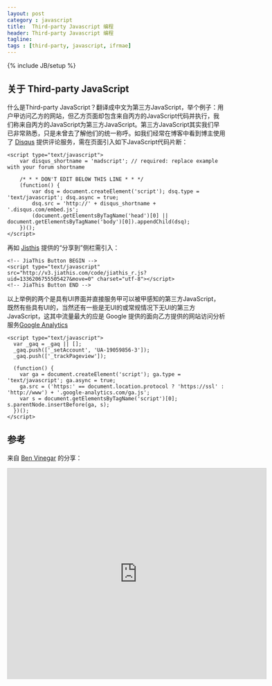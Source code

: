 ```yaml
---
layout: post
category : javascript
title:  Third-party Javascript 编程
header: Third-party Javascript 编程
tagline:
tags : [third-party, javascript, ifrmae]
---
```

{% include JB/setup %}

## 关于 Third-party JavaScript
什么是Third-party JavaScript？翻译成中文为第三方JavaScript，举个例子：用户甲访问乙方的网站，但乙方页面却包含来自丙方的JavaScript代码并执行，我们称来自丙方的JavaScript为第三方JavaScript。第三方JavaScript其实我们早已非常熟悉，只是未曾去了解他们的统一称呼。如我们经常在博客中看到博主使用了 [Disqus](http://disqus.com) 提供评论服务，需在页面引入如下JavaScript代码片断：

	<script type="text/javascript">
		var disqus_shortname = 'madscript'; // required: replace example with your forum shortname
		
		/* * * DON'T EDIT BELOW THIS LINE * * */
		(function() {
			var dsq = document.createElement('script'); dsq.type = 'text/javascript'; dsq.async = true;
			dsq.src = 'http://' + disqus_shortname + '.disqus.com/embed.js';
			(document.getElementsByTagName('head')[0] || document.getElementsByTagName('body')[0]).appendChild(dsq);
		})();
	</script>


再如 [Jisthis](http://www.jiathis.com/) 提供的“分享到”侧栏需引入：

	<!-- JiaThis Button BEGIN -->
	<script type="text/javascript" src="http://v3.jiathis.com/code/jiathis_r.js?uid=1336206755505427&move=0" charset="utf-8"></script>
	<!-- JiaThis Button END -->


以上举例的两个是具有UI界面并直接服务甲可以被甲感知的第三方JavaScript，既然有些具有UI的，当然还有一些是无UI的或常规情况下无UI的第三方JavaScript，这其中流量最大的应是 Google 提供的面向乙方提供的网站访问分析服务[Google Analytics](http://www.google.com/analytics/)

	<script type="text/javascript">
	  var _gaq = _gaq || [];
	  _gaq.push(['_setAccount', 'UA-19059856-3']);
	  _gaq.push(['_trackPageview']);

	  (function() {
		var ga = document.createElement('script'); ga.type = 'text/javascript'; ga.async = true;
		ga.src = ('https:' == document.location.protocol ? 'https://ssl' : 'http://www') + '.google-analytics.com/ga.js';
		var s = document.getElementsByTagName('script')[0]; s.parentNode.insertBefore(ga, s);
	  })();
	</script>


## 参考

来自 [Ben Vinegar](https://twitter.com/bentlegen) 的分享：

<iframe src="http://www.slideshare.net/slideshow/embed_code/8281214" width="597" height="486" frameborder="0" marginwidth="0" marginheight="0" scrolling="no" style="border:1px solid #CCC;border-width:1px 1px 0;margin-bottom:5px" allowfullscreen="allowfullscreen"> </iframe> 
